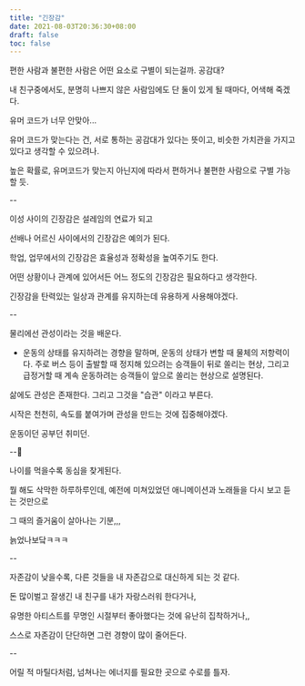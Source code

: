 ```yaml
---
title: "긴장감"
date: 2021-08-03T20:36:30+08:00
draft: false
toc: false
---
```


편한 사람과 불편한 사람은 어떤 요소로 구별이 되는걸까. 공감대?

내 친구중에서도, 분명히 나쁘지 않은 사람임에도 단 둘이 있게 될 때마다, 어색해 죽겠다.

유머 코드가 너무 안맞아... 

유머 코드가 맞는다는 건, 서로 통하는 공감대가 있다는 뜻이고, 비슷한 가치관을 가지고 있다고 생각할 수 있으려나.

높은 확률로, 유머코드가 맞는지 아닌지에 따라서 편하거나 불편한 사람으로 구별 가능할 듯.

--

이성 사이의 긴장감은 설레임의 연료가 되고

선배나 어르신 사이에서의 긴장감은 예의가 된다.

학업, 업무에서의 긴장감은 효율성과 정확성을 높여주기도 한다.

어떤 상황이나 관계에 있어서든 어느 정도의 긴장감은 필요하다고 생각한다. 

긴장감을 탄력있는 일상과 관계를 유지하는데 유용하게 사용해야겠다.

--

물리에선 관성이라는 것을 배운다.

- 운동의 상태를 유지하려는 경향을 말하며, 운동의 상태가 변할 때 물체의 저항력이다. 주로 버스 등이 출발할 때 정지해 있으려는 승객들이 뒤로 쏠리는 현상, 그리고 급정거할 때 계속 운동하려는 승객들이 앞으로 쏠리는 현상으로 설명된다.

삶에도 관성은 존재한다. 그리고 그것을 "습관" 이라고 부른다.

시작은 천천히, 속도를 붙여가며 관성을 만드는 것에 집중해야겠다. 

운동이던 공부던 취미던.

--

나이를 먹을수록 동심을 찾게된다.

뭘 해도 삭막한 하루하루인데, 예전에 미쳐있었던 애니메이션과 노래들을 다시 보고 듣는 것만으로

그 때의 즐거움이 살아나는 기분,,,

늙었나보닼ㅋㅋㅋ

--

자존감이 낮을수록, 다른 것들을 내 자존감으로 대신하게 되는 것 같다.

돈 많이벌고 잘생긴 내 친구를 내가 자랑스러워 한다거나,

유명한 아티스트를 무명인 시절부터 좋아했다는 것에 유난히 집착하거나,,

스스로 자존감이 단단하면 그런 경향이 많이 줄어든다.

--

어릴 적 마틸다처럼, 넘쳐나는 에너지를 필요한 곳으로 수로를 틀자.